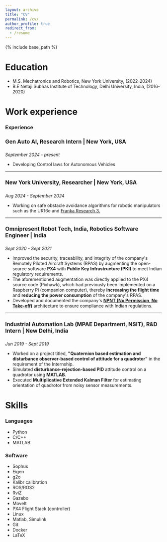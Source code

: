 ```yaml
---
layout: archive
title: "CV"
permalink: /cv/
author_profile: true
redirect_from:
  - /resume
---
```


{% include base_path %}

Education
======
* M.S. Mechatronics and Robotics, New York University, (2022-2024)
* B.E  Netaji Subhas Institute of Technology, Delhi University, India, (2016-2020)

Work experience
======
### Experience


#### <h4 style="font-size: 1.25em;">Gen Auto AI, Research Intern | New York, USA</h4>
*September 2024 - present*
- Developing Control laws for Autonomous Vehicles

---


#### <h4 style="font-size: 1.25em;">New York University, Researcher | New York, USA</h4>

*Aug 2024 - September 2024*
- Working on safe obstacle avoidance algorithms for robotic manipulators such as the UR16e and [Franka Research 3.](https://youtu.be/2OeWnk6FiRwFranka)

---


#### <h4 style="font-size: 1.25em;">Omnipresent Robot Tech, India, Robotics Software Engineer | India</h4>
*Sept 2020 - Sept 2021*
- Improved the security, traceability, and integrity of the company's Remotely Piloted Aircraft Systems (RPAS) by augmenting the open-source software **PX4** with **Public Key Infrastructure (PKI)** to meet Indian regulatory requirements.
- The aforementioned augmentation was directly applied to the PX4 source code (Pixhawk), which had previously been implemented on a Raspberry Pi (companion computer), thereby **increasing the flight time** and **reducing the power consumption** of the company's RPAS.
- Developed and documented the company's [**NPNT (No Permission, No Take-off)**](https://github.com/patleman/Px4_firmware/blob/master/NPNT_work.pdf) architecture to ensure compliance with Indian regulations.

---
#### <h4 style="font-size: 1.25em;">Industrial Automation Lab (MPAE Department, NSIT), R&D Intern | New Delhi, India</h4>
*Jun 2019 - Sept 2019*
- Worked on a project titled, **"Quaternion based estimation and disturbance observer-based control of attitude for a quadrotor"** in the requirement of the Internship.
- Simulated **disturbance-rejection-based PID** attitude control on a quadrotor using **MATLAB**.
- Executed **Multiplicative Extended Kalman Filter** for estimating orientation of quadrotor from noisy sensor measurements.


  
Skills
======
### Languages
- Python
- C/C++
- MATLAB

### Software
- Sophus
- Eigen
- g2o
- Kalibr calibration
- ROS/ROS2
- RviZ
- Gazebo
- MoveIt
- PX4 Flight Stack (controller)
- Linux
- Matlab, Simulink
- Git
- Docker
- LaTeX



